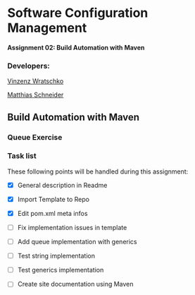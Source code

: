 # Software Configuration Management
**Assignment 02: Build Automation with Maven**

### Developers:
[Vinzenz Wratschko](https://github.com/vinziw "Vinzenz Wratschko")

[Matthias Schneider](https://github.com/schneidermatthias "Matthias Schneider")

## Build Automation with Maven

### Queue Exercise


### Task list

These following points will be handled during this assignment:

- [x] General description in Readme
- [x] Import Template to Repo
- [x] Edit pom.xml meta infos
- [ ] Fix implementation issues in template 
- [ ] Add queue implementation with generics
- [ ] Test string implementation
- [ ] Test generics implementation
- [ ] Create site documentation using Maven



